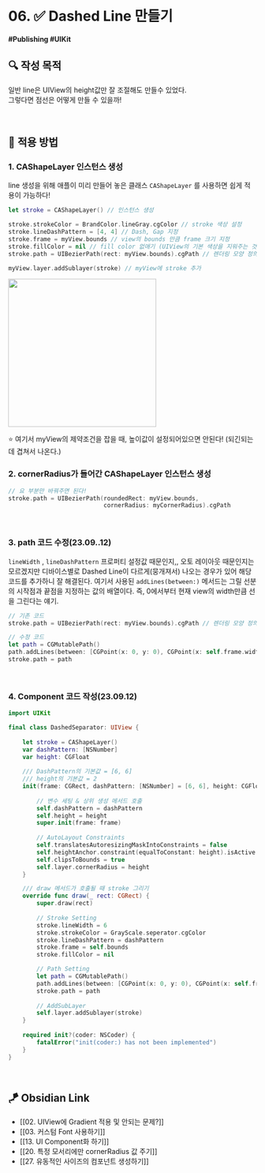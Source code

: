 # 06. ✅ Dashed Line 만들기

#### #Publishing #UIKit 

## **🔍** 작성 목적

일반 line은 UIView의 height값만 잘 조절해도 만들수 있었다.   
그렇다면 점선은 어떻게 만들 수 있을까!

<br>

## 📌 적용 방법

### 1. CAShapeLayer 인스턴스 생성

line 생성을 위해 애플이 미리 만들어 놓은 클래스 `CAShapeLayer` 를 사용하면 쉽게 적용이 가능하다!  

~~~swift
let stroke = CAShapeLayer() // 인스턴스 생성

stroke.strokeColor = BrandColor.lineGray.cgColor // stroke 색상 설정
stroke.lineDashPattern = [4, 4] // Dash, Gap 지정
stroke.frame = myView.bounds // view의 bounds 만큼 frame 크기 지정
stroke.fillColor = nil // fill color 없애기 (UIView의 기본 색상을 지워주는 것)
stroke.path = UIBezierPath(rect: myView.bounds).cgPath // 렌더링 모양 정의

myView.layer.addSublayer(stroke) // myView에 stroke 추가
~~~

<img width="300" src="https://user-images.githubusercontent.com/113565086/227399436-56fb43d3-e806-452d-8039-e6de6b7077bf.png">

⭐️ 여기서 myView의 제약조건을 잡을 때, 높이값이 설정되어있으면 안된다! (되긴되는데 겹쳐서 나온다.)
<br>

### 2. cornerRadius가 들어간 CAShapeLayer 인스턴스 생성

~~~swift
// 요 부분만 바꿔주면 된다!
stroke.path = UIBezierPath(roundedRect: myView.bounds,
                           cornerRadius: myCornerRadius).cgPath
~~~
<br>

### 3. path 코드 수정(23.09..12)

`lineWidth` , `lineDashPattern` 프로퍼티 설정값 때문인지,, 오토 레이아웃 때문인지는 모르겠지만 디바이스별로 Dashed Line이 다르게(뭉개져서) 나오는 경우가 있어 해당 코드를 추가하니 잘 해결된다. 여기서 사용된 `addLines(between:)` 메서드는 그릴 선분의 시작점과 끝점을 지정하는 값의 배열이다. 즉, 0에서부터 현재 view의 width만큼 선을 그린다는 얘기.

~~~swift
// 기존 코드
stroke.path = UIBezierPath(rect: myView.bounds).cgPath // 렌더링 모양 정의

// 수정 코드
let path = CGMutablePath()
path.addLines(between: [CGPoint(x: 0, y: 0), CGPoint(x: self.frame.width, y: 0)])
stroke.path = path
~~~
<br>

### 4. Component 코드 작성(23.09.12)

~~~swift
import UIKit

final class DashedSeparator: UIView {
    
    let stroke = CAShapeLayer()
    var dashPattern: [NSNumber]
    var height: CGFloat
    
    /// DashPattern의 기본값 = [6, 6]
    /// height의 기본값 = 2
    init(frame: CGRect, dashPattern: [NSNumber] = [6, 6], height: CGFloat = 2) {
        
        // 변수 세팅 & 상위 생성 메서드 호출
        self.dashPattern = dashPattern
        self.height = height
        super.init(frame: frame)
        
        // AutoLayout Constraints
        self.translatesAutoresizingMaskIntoConstraints = false
        self.heightAnchor.constraint(equalToConstant: height).isActive = true
        self.clipsToBounds = true
        self.layer.cornerRadius = height
    }

	/// draw 메서드가 호출될 때 stroke 그리기
    override func draw(_ rect: CGRect) {
        super.draw(rect)
        
        // Stroke Setting
        stroke.lineWidth = 6
        stroke.strokeColor = GrayScale.seperator.cgColor
        stroke.lineDashPattern = dashPattern
        stroke.frame = self.bounds
        stroke.fillColor = nil

		// Path Setting
        let path = CGMutablePath()
        path.addLines(between: [CGPoint(x: 0, y: 0), CGPoint(x: self.frame.width, y: 0)])
        stroke.path = path
        
        // AddSubLayer
        self.layer.addSublayer(stroke)
    }
    
    required init?(coder: NSCoder) {
        fatalError("init(coder:) has not been implemented")
    }
}
~~~
<br>

## 🪁 Obsidian Link
- [[02. UIView에 Gradient 적용 및 안되는 문제?]]
- [[03. 커스텀 Font 사용하기]]
- [[13. UI Component화 하기]]
- [[20. 특정 모서리에만 cornerRadius 값 주기]]
- [[27. 유동적인 사이즈의 컴포넌트 생성하기]]